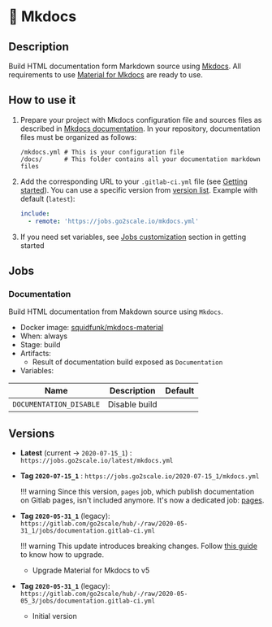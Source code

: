# 📃 Mkdocs

## Description

Build HTML documentation form Markdown source using
[Mkdocs](https://www.mkdocs.org/). All requirements to use [Material for
Mkdocs](https://squidfunk.github.io/mkdocs-material/) are ready to use.

## How to use it

1. Prepare your project with Mkdocs configuration file and sources files as
   described in [Mkdocs
   documentation](https://www.mkdocs.org/#getting-started). In your repository,
   documentation files must be organized as follows:

    ```
    /mkdocs.yml # This is your configuration file
    /docs/      # This folder contains all your documentation markdown files
    ```
2. Add the corresponding URL to your `.gitlab-ci.yml` file (see [Getting
   started](/getting-started)). You can use a specific version from [version
   list](#versions). Example with default (`latest`):

    ```yaml
    include:
      - remote: 'https://jobs.go2scale.io/mkdocs.yml'
    ```
3. If you need set variables, see [Jobs
   customization](/getting-started#jobs-customization) section in
   getting started

## Jobs

### Documentation

Build HTML documentation from Makdown source using `Mkdocs`.

* Docker image:
[squidfunk/mkdocs-material](https://hub.docker.com/r/squidfunk/mkdocs-material)
* When: always
* Stage: build
* Artifacts:
    * Result of documentation build exposed as `Documentation`
* Variables:

| Name | Description | Default |
| ---- | ----------- | ------- |
| `DOCUMENTATION_DISABLE` | Disable build | |


## Versions

* **Latest** (current -> `2020-07-15_1`) : `https://jobs.go2scale.io/latest/mkdocs.yml`
* **Tag `2020-07-15_1`** : `https://jobs.go2scale.io/2020-07-15_1/mkdocs.yml`

    !!! warning
        Since this version, `pages` job, which publish documentation on Gitlab
        pages, isn't included anymore. It's now a dedicated job:
        [pages](Jobs/pages).

* **Tag `2020-05-31_1`** (legacy): `https://gitlab.com/go2scale/hub/-/raw/2020-05-31_1/jobs/documentation.gitlab-ci.yml`

    !!! warning
        This update introduces breaking changes. Follow [this
        guide](https://squidfunk.github.io/mkdocs-material/releases/5/#how-to-upgrade)
        to know how to upgrade.
    * Upgrade Material for Mkdocs to v5

* **Tag `2020-05-31_1`** (legacy): `https://gitlab.com/go2scale/hub/-/raw/2020-05-05_3/jobs/documentation.gitlab-ci.yml`

    * Initial version
